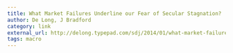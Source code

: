 ```yaml
---
title: What Market Failures Underline our Fear of Secular Stagnation?
author: De Long, J Bradford
category: link
external_url: http://delong.typepad.com/sdj/2014/01/what-market-failures-underlie-our-fears-of-secular-stagnation-first-draft-of-the-honest-broker-for-the-week-of-january.html
tags: macro
---
```

